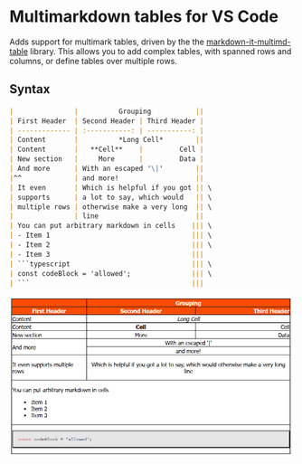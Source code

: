 # Multimarkdown tables for VS Code

Adds support for multimark tables, driven by the the [markdown-it-multimd-table](https://www.npmjs.com/package/markdown-it-multimd-table) library.
This allows you to add complex tables, with spanned rows and columns, or define tables over multiple rows.

## Syntax

<!-- prettier-ignore-start -->
````markdown
|               |          Grouping           ||
| First Header  | Second Header | Third Header |
| ------------- | :-----------: | -----------: |
| Content       |          *Long Cell*        ||
| Content       |   **Cell**    |         Cell |
| New section   |     More      |         Data |
| And more      | With an escaped '\|'        ||
|^^             | and more!                   ||
| It even       | Which is helpful if you got || \
| supports      | a lot to say, which would   || \
| multiple rows | otherwise make a very long  || \
|               | line                        ||
| You can put arbitrary markdown in cells    ||| \
| - Item 1                                   ||| \
| - Item 2                                   ||| \
| - Item 3                                   |||
| ```typescript                              ||| \
| const codeBlock = 'allowed';               ||| \
| ```                                        |||
````
<!-- prettier-ignore-end -->

![Rendered complex table](images/ComplexTable.png)
